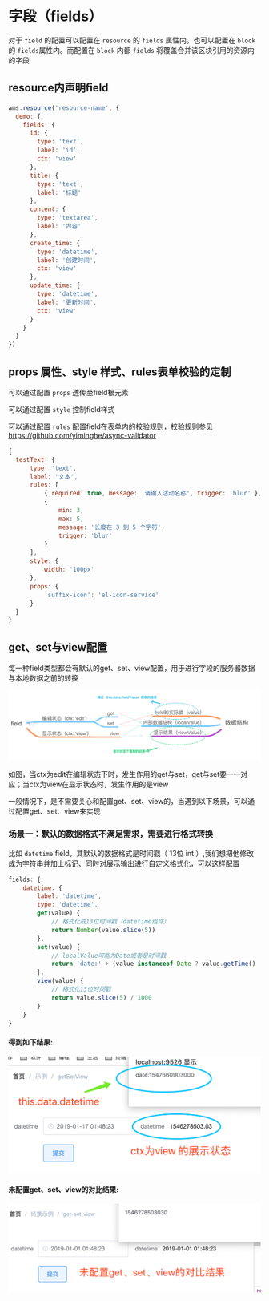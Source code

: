 # 字段（fields）

对于 `field` 的配置可以配置在 `resource` 的 `fields` 属性内，也可以配置在 `block`的 `fields`属性内。而配置在 `block` 内都 `fields` 将覆盖合并该区块引用的资源内的字段

## resource内声明field
```js
ams.resource('resource-name', {
  demo: {
    fields: {
      id: {
        type: 'text',
        label: 'id',
        ctx: 'view'
      },
      title: {
        type: 'text',
        label: '标题'
      },
      content: {
        type: 'textarea',
        label: '内容'
      },
      create_time: {
        type: 'datetime',
        label: '创建时间',
        ctx: 'view'
      },
      update_time: {
        type: 'datetime',
        label: '更新时间',
        ctx: 'view'
      }
    }
  }
})
```

## props 属性、style 样式、rules表单校验的定制

可以通过配置 `props` 透传至field根元素

可以通过配置 `style` 控制field样式

可以通过配置 `rules` 配置field在表单内的校验规则，校验规则参见 https://github.com/yiminghe/async-validator

```js {5,14,17}
{
  testText: {
      type: 'text',
      label: '文本',
      rules: [
          { required: true, message: '请输入活动名称', trigger: 'blur' },
          {
              min: 3,
              max: 5,
              message: '长度在 3 到 5 个字符',
              trigger: 'blur'
          }
      ],
      style: {
          width: '100px'
      },
      props: {
          'suffix-icon': 'el-icon-service'
      }
  }
}
```

## get、set与view配置

每一种field类型都会有默认的get、set、view配置，用于进行字段的服务器数据与本地数据之前的转换

![](../assets/api/get-set-view-flow.jpg)

如图，当ctx为edit在编辑状态下时，发生作用的get与set，get与set要一一对应；当ctx为view在显示状态时，发生作用的是view

一般情况下，是不需要关心和配置get、set、view的，当遇到以下场景，可以通过配置get、set、view来实现

### 场景一：默认的数据格式不满足需求，需要进行格式转换

比如 `datetime` field，其默认的数据格式是时间戳（ 13位 int ）,我们想把他修改成为字符串并加上标记、同时对展示输出进行自定义格式化，可以这样配置

```js
fields: {
    datetime: {
        label: 'datetime',
        type: 'datetime',
        get(value) {
            // 格式化成13位时间戳（datetime组件）
            return Number(value.slice(5))
        },
        set(value) {
            // localValue可能为Date或者是时间戳
            return 'date:' + (value instanceof Date ? value.getTime() : value)
        },
        view(value) {
            // 格式化13位时间戳
            return value.slice(5) / 1000
        }
    }
}
```

#### 得到如下结果:


![](../assets/api/get-set-view.png)



#### 未配置get、set、view的对比结果:


![](../assets/api/get-set-view-old.jpg)
